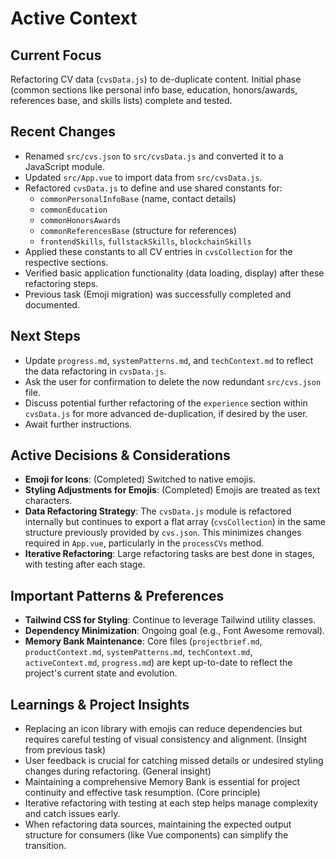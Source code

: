 # Active Context

## Current Focus

Refactoring CV data (`cvsData.js`) to de-duplicate content. Initial phase (common sections like personal info base, education, honors/awards, references base, and skills lists) complete and tested.

## Recent Changes

- Renamed `src/cvs.json` to `src/cvsData.js` and converted it to a JavaScript module.
- Updated `src/App.vue` to import data from `src/cvsData.js`.
- Refactored `cvsData.js` to define and use shared constants for:
    - `commonPersonalInfoBase` (name, contact details)
    - `commonEducation`
    - `commonHonorsAwards`
    - `commonReferencesBase` (structure for references)
    - `frontendSkills`, `fullstackSkills`, `blockchainSkills`
- Applied these constants to all CV entries in `cvsCollection` for the respective sections.
- Verified basic application functionality (data loading, display) after these refactoring steps.
- Previous task (Emoji migration) was successfully completed and documented.

## Next Steps

- Update `progress.md`, `systemPatterns.md`, and `techContext.md` to reflect the data refactoring in `cvsData.js`.
- Ask the user for confirmation to delete the now redundant `src/cvs.json` file.
- Discuss potential further refactoring of the `experience` section within `cvsData.js` for more advanced de-duplication, if desired by the user.
- Await further instructions.

## Active Decisions & Considerations

- **Emoji for Icons**: (Completed) Switched to native emojis.
- **Styling Adjustments for Emojis**: (Completed) Emojis are treated as text characters.
- **Data Refactoring Strategy**: The `cvsData.js` module is refactored internally but continues to export a flat array (`cvsCollection`) in the same structure previously provided by `cvs.json`. This minimizes changes required in `App.vue`, particularly in the `processCVs` method.
- **Iterative Refactoring**: Large refactoring tasks are best done in stages, with testing after each stage.

## Important Patterns & Preferences

- **Tailwind CSS for Styling**: Continue to leverage Tailwind utility classes.
- **Dependency Minimization**: Ongoing goal (e.g., Font Awesome removal).
- **Memory Bank Maintenance**: Core files (`projectbrief.md`, `productContext.md`, `systemPatterns.md`, `techContext.md`, `activeContext.md`, `progress.md`) are kept up-to-date to reflect the project's current state and evolution.

## Learnings & Project Insights

- Replacing an icon library with emojis can reduce dependencies but requires careful testing of visual consistency and alignment. (Insight from previous task)
- User feedback is crucial for catching missed details or undesired styling changes during refactoring. (General insight)
- Maintaining a comprehensive Memory Bank is essential for project continuity and effective task resumption. (Core principle)
- Iterative refactoring with testing at each step helps manage complexity and catch issues early.
- When refactoring data sources, maintaining the expected output structure for consumers (like Vue components) can simplify the transition.
